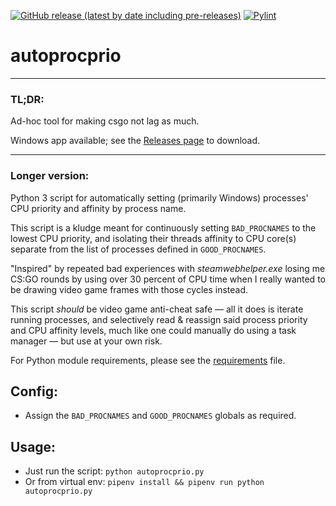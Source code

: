 [![GitHub release (latest by date including pre-releases)](https://img.shields.io/github/downloads-pre/Rainyan/autoprocprio/latest/total)](https://github.com/Rainyan/autoprocprio/releases)
[![Pylint](https://github.com/Rainyan/autoprocprio/actions/workflows/pycodestyle.yml/badge.svg)](https://github.com/Rainyan/autoprocprio/actions/workflows/pycodestyle.yml)

# autoprocprio

<hr>

### TL;DR:

Ad-hoc tool for making csgo not lag as much.

Windows app available; see the [Releases page](https://github.com/Rainyan/autoprocprio/releases) to download.

<hr>

### Longer version:

Python 3 script for automatically setting (primarily Windows) processes' CPU priority and affinity by process name. 

This script is a kludge meant for continuously setting `BAD_PROCNAMES` to
the lowest CPU priority, and isolating their threads affinity to CPU core(s)
separate from the list of processes defined in `GOOD_PROCNAMES`.

"Inspired" by repeated bad experiences with *steamwebhelper.exe* losing me
CS:GO rounds by using over 30 percent of CPU time when I really wanted to be
drawing video game frames with those cycles instead.

This script *should* be video game anti-cheat safe — all it does is iterate
running processes, and selectively read & reassign said process priority and
CPU affinity levels, much like one could manually do using a task manager — but use at your own risk.

For Python module requirements, please see the [requirements](requirements.txt) file.

## Config:
  - Assign the `BAD_PROCNAMES` and `GOOD_PROCNAMES` globals as required.

## Usage:
  - Just run the script: `python autoprocprio.py`
  - Or from virtual env: `pipenv install && pipenv run python autoprocprio.py`
